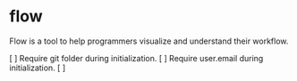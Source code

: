 # flow
Flow is a tool to help programmers visualize and understand their workflow.

[ ] Require git folder during initialization.
[ ] Require user.email during initialization.
[ ]
